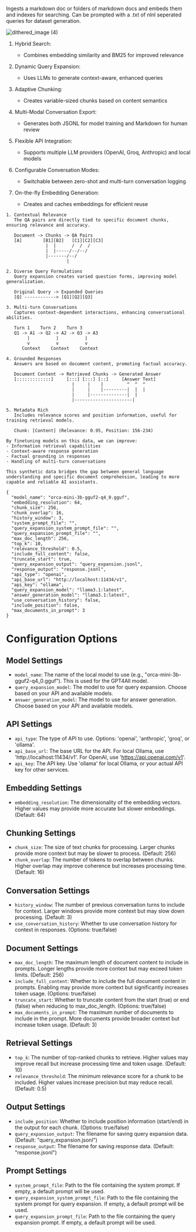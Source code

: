 Ingests a markdown doc or folders of markdown docs and embeds them and indexes for searching. Can be prompted with a .txt of nlnl seperated queries for dataset generation. 

![dithered_image (4)](https://github.com/user-attachments/assets/665ef536-d4c7-45d3-b910-a37223df3fa3)

1. Hybrid Search:
   - Combines embedding similarity and BM25 for improved relevance

2. Dynamic Query Expansion:
   - Uses LLMs to generate context-aware, enhanced queries

3. Adaptive Chunking:
   - Creates variable-sized chunks based on content semantics

4. Multi-Modal Conversation Export:
   - Generates both JSONL for model training and Markdown for human review

5. Flexible API Integration:
   - Supports multiple LLM providers (OpenAI, Groq, Anthropic) and local models

6. Configurable Conversation Modes:
   - Switchable between zero-shot and multi-turn conversation logging

7. On-the-fly Embedding Generation:
   - Creates and caches embeddings for efficient reuse

```
1. Contextual Relevance
   The QA pairs are directly tied to specific document chunks, ensuring relevance and accuracy.

   Document -> Chunks -> QA Pairs
   [A]        [B1][B2]   [C1][C2][C3]
               |  |      /  /  /
               |  |-----/--/--/
               |-------/--/
                       |

2. Diverse Query Formulations
   Query expansion creates varied question forms, improving model generalization.

   Original Query -> Expanded Queries
   [Q] ------------> [Q1][Q2][Q3]

3. Multi-turn Conversations
   Captures context-dependent interactions, enhancing conversational abilities.

   Turn 1    Turn 2    Turn 3
   Q1 -> A1 -> Q2 -> A2 -> Q3 -> A3
        |          |          |
        v          v          v
      Context    Context    Context

4. Grounded Responses
   Answers are based on document content, promoting factual accuracy.

   Document Content -> Retrieved Chunks -> Generated Answer
   [:::::::::::::]     [:::] [:::] [::]     [Answer Text]
                         |     |    |         ^  ^  ^
                         |     |    |---------|  |  |
                         |     |--------------|  |
                         |----------------------|

5. Metadata Rich
   Includes relevance scores and position information, useful for training retrieval models.

   Chunk: [Content] (Relevance: 0.95, Position: 156-234)

By finetuning models on this data, we can improve:
- Information retrieval capabilities
- Context-aware response generation
- Factual grounding in responses
- Handling of multi-turn conversations

This synthetic data bridges the gap between general language understanding and specific document comprehension, leading to more capable and reliable AI assistants.
```

```
{
  "model_name": "orca-mini-3b-gguf2-q4_0.gguf",
  "embedding_resolution": 64,
  "chunk_size": 256,
  "chunk_overlap": 16,
  "history_window": 3,
  "system_prompt_file": "",
  "query_expansion_system_prompt_file": "",
  "query_expansion_prompt_file": "",
  "max_doc_length": 256,
  "top_k": 10,
  "relevance_threshold": 0.5,
  "include_full_content": false,
  "truncate_start": true,
  "query_expansion_output": "query_expansion.jsonl",
  "response_output": "response.jsonl",
  "api_type": "openai",
  "api_base_url": "http://localhost:11434/v1",
  "api_key": "ollama",
  "query_expansion_model": "llama3.1:latest",
  "answer_generation_model": "llama3.1:latest",
  "use_conversation_history": false,
  "include_position": false,
  "max_documents_in_prompt": 3
}
```

# Configuration Options

## Model Settings

- `model_name`: The name of the local model to use (e.g., "orca-mini-3b-gguf2-q4_0.gguf"). This is used for the GPT4All model.
- `query_expansion_model`: The model to use for query expansion. Choose based on your API and available models.
- `answer_generation_model`: The model to use for answer generation. Choose based on your API and available models.

## API Settings

- `api_type`: The type of API to use. Options: 'openai', 'anthropic', 'groq', or 'ollama'.
- `api_base_url`: The base URL for the API. For local Ollama, use 'http://localhost:11434/v1'. For OpenAI, use 'https://api.openai.com/v1'.
- `api_key`: The API key. Use 'ollama' for local Ollama, or your actual API key for other services.

## Embedding Settings

- `embedding_resolution`: The dimensionality of the embedding vectors. Higher values may provide more accurate but slower embeddings. (Default: 64)

## Chunking Settings

- `chunk_size`: The size of text chunks for processing. Larger chunks provide more context but may be slower to process. (Default: 256)
- `chunk_overlap`: The number of tokens to overlap between chunks. Higher overlap may improve coherence but increases processing time. (Default: 16)

## Conversation Settings

- `history_window`: The number of previous conversation turns to include for context. Larger windows provide more context but may slow down processing. (Default: 3)
- `use_conversation_history`: Whether to use conversation history for context in responses. (Options: true/false)

## Document Settings

- `max_doc_length`: The maximum length of document content to include in prompts. Longer lengths provide more context but may exceed token limits. (Default: 256)
- `include_full_content`: Whether to include the full document content in prompts. Enabling may provide more context but significantly increases token usage. (Options: true/false)
- `truncate_start`: Whether to truncate content from the start (true) or end (false) when reducing to max_doc_length. (Options: true/false)
- `max_documents_in_prompt`: The maximum number of documents to include in the prompt. More documents provide broader context but increase token usage. (Default: 3)

## Retrieval Settings

- `top_k`: The number of top-ranked chunks to retrieve. Higher values may improve recall but increase processing time and token usage. (Default: 10)
- `relevance_threshold`: The minimum relevance score for a chunk to be included. Higher values increase precision but may reduce recall. (Default: 0.5)

## Output Settings

- `include_position`: Whether to include position information (start/end) in the output for each chunk. (Options: true/false)
- `query_expansion_output`: The filename for saving query expansion data. (Default: "query_expansion.jsonl")
- `response_output`: The filename for saving response data. (Default: "response.jsonl")

## Prompt Settings

- `system_prompt_file`: Path to the file containing the system prompt. If empty, a default prompt will be used.
- `query_expansion_system_prompt_file`: Path to the file containing the system prompt for query expansion. If empty, a default prompt will be used.
- `query_expansion_prompt_file`: Path to the file containing the query expansion prompt. If empty, a default prompt will be used.
